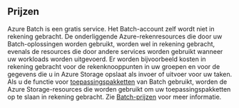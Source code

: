 ## <a name="pricing"></a>Prijzen

Azure Batch is een gratis service. Het Batch-account zelf wordt niet in rekening gebracht. De onderliggende Azure-rekenresources die door uw Batch-oplossingen worden gebruikt, worden wel in rekening gebracht, evenals de resources die door andere services worden gebruikt wanneer uw workloads worden uitgevoerd. Er worden bijvoorbeeld kosten in rekening gebracht voor de rekenknooppunten in uw groepen en voor de gegevens die u in Azure Storage opslaat als invoer of uitvoer voor uw taken. Als u de functie voor [toepassingspakketten](../articles/batch/batch-application-packages.md) van Batch gebruikt, worden de Azure Storage-resources die worden gebruikt om uw toepassingspakketten op te slaan in rekening gebracht. Zie [Batch-prijzen](https://azure.microsoft.com/pricing/details/batch/) voor meer informatie.
